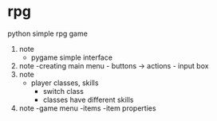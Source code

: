 # rpg
python simple rpg game

1. note
    - pygame simple interface
2. note
    -creating main menu
        - buttons -> actions
        - input box
3. note
    - player classes, skills
        - switch class
        - classes have different skills
4. note
    -game menu
    -items
        -item properties